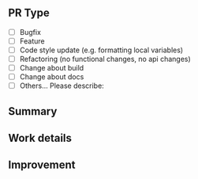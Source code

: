 ## PR Type
<!-- Please check the one that applies to this PR using "x". -->

- [ ] Bugfix
- [ ] Feature
- [ ] Code style update (e.g. formatting local variables)
- [ ] Refactoring (no functional changes, no api changes)
- [ ] Change about build
- [ ] Change about docs
- [ ] Others... Please describe:
 
## Summary
<!--- 개요 -->

## Work details
<!--- 작업사항 -->

## Improvement
<!-- 개선사항, 없으면 공백 -->